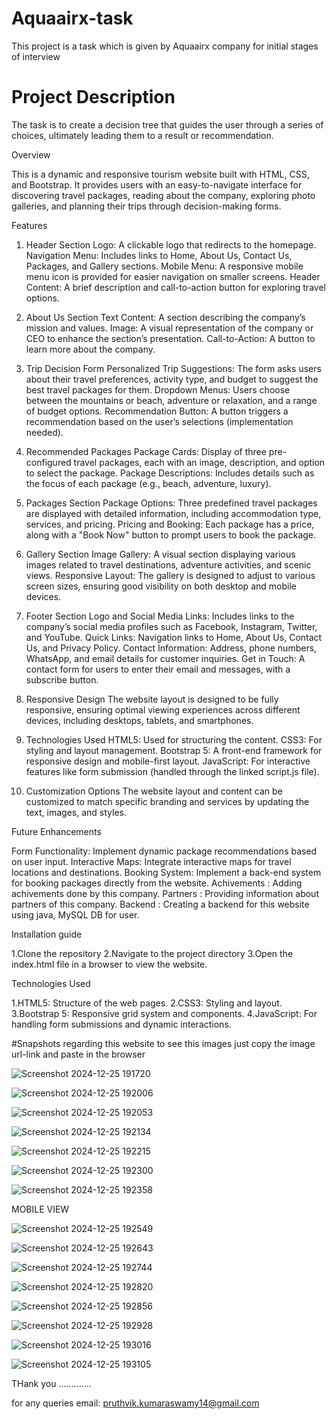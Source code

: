 # Aquaairx-task
This project is a task which is given by  Aquaairx company for initial stages of interview 

# Project Description
The task is to create a decision tree that guides the user through a series of choices, ultimately leading them to a result or recommendation.

Overview

This is a dynamic and responsive tourism website built with HTML, CSS, and Bootstrap. It provides users with an easy-to-navigate interface for discovering travel packages, reading about the company, exploring photo galleries, and planning their trips through decision-making forms.

Features

1. Header Section
Logo: A clickable logo that redirects to the homepage.
Navigation Menu: Includes links to Home, About Us, Contact Us, Packages, and Gallery sections.
Mobile Menu: A responsive mobile menu icon is provided for easier navigation on smaller screens.
Header Content: A brief description and call-to-action button for exploring travel options.


2. About Us Section
Text Content: A section describing the company’s mission and values.
Image: A visual representation of the company or CEO to enhance the section’s presentation.
Call-to-Action: A button to learn more about the company.


3. Trip Decision Form
Personalized Trip Suggestions: The form asks users about their travel preferences, activity type, and budget to suggest the best travel packages for them.
Dropdown Menus: Users choose between the mountains or beach, adventure or relaxation, and a range of budget options.
Recommendation Button: A button triggers a recommendation based on the user’s selections (implementation needed).


4. Recommended Packages
Package Cards: Display of three pre-configured travel packages, each with an image, description, and option to select the package.
Package Descriptions: Includes details such as the focus of each package (e.g., beach, adventure, luxury).


5. Packages Section
Package Options: Three predefined travel packages are displayed with detailed information, including accommodation type, services, and pricing.
Pricing and Booking: Each package has a price, along with a "Book Now" button to prompt users to book the package.


6. Gallery Section
Image Gallery: A visual section displaying various images related to travel destinations, adventure activities, and scenic views.
Responsive Layout: The gallery is designed to adjust to various screen sizes, ensuring good visibility on both desktop and mobile devices.


7. Footer Section
Logo and Social Media Links: Includes links to the company’s social media profiles such as Facebook, Instagram, Twitter, and YouTube.
Quick Links: Navigation links to Home, About Us, Contact Us, and Privacy Policy.
Contact Information: Address, phone numbers, WhatsApp, and email details for customer inquiries.
Get in Touch: A contact form for users to enter their email and messages, with a subscribe button.


8. Responsive Design
The website layout is designed to be fully responsive, ensuring optimal viewing experiences across different devices, including desktops, tablets, and smartphones.


9. Technologies Used
HTML5: Used for structuring the content.
CSS3: For styling and layout management.
Bootstrap 5: A front-end framework for responsive design and mobile-first layout.
JavaScript: For interactive features like form submission (handled through the linked script.js file).


10. Customization Options
The website layout and content can be customized to match specific branding and services by updating the text, images, and styles.


Future Enhancements

Form Functionality: Implement dynamic package recommendations based on user input.
Interactive Maps: Integrate interactive maps for travel locations and destinations.
Booking System: Implement a back-end system for booking packages directly from the website.
Achivements : Adding achivements done by this company.
Partners : Providing information about partners of this company.
Backend : Creating a backend for this website using java, MySQL DB for user.


Installation guide

1.Clone the repository
2.Navigate to the project directory
3.Open the index.html file in a browser to view the website.



Technologies Used

1.HTML5: Structure of the web pages.
2.CSS3: Styling and layout.
3.Bootstrap 5: Responsive grid system and components.
4.JavaScript: For handling form submissions and dynamic interactions.


#Snapshots regarding this website 
to see this images just copy the image url-link and paste in the browser

![Screenshot 2024-12-25 191720](https://github.com/user-attachments/assets/e49204a1-0818-40da-b7ef-7f59193a9f3b)

![Screenshot 2024-12-25 192006](https://github.com/user-attachments/assets/ce494682-fe97-456c-946c-4c2996ee7d43)

![Screenshot 2024-12-25 192053](https://github.com/user-attachments/assets/7e52d802-8f3b-48f8-863e-814349bfc578)

![Screenshot 2024-12-25 192134](https://github.com/user-attachments/assets/4c240699-fe23-478b-b3a3-14a94363b5c2)

![Screenshot 2024-12-25 192215](https://github.com/user-attachments/assets/593daf3b-8179-4ab2-8fd9-0dcba138a9ac)

![Screenshot 2024-12-25 192300](https://github.com/user-attachments/assets/f2abbf22-84c2-405c-8d37-7de2a82e2655)


![Screenshot 2024-12-25 192358](https://github.com/user-attachments/assets/a82d2671-577e-4094-b27d-11c6ea8ff94a)

MOBILE VIEW 

![Screenshot 2024-12-25 192549](https://github.com/user-attachments/assets/92ca4266-9a6a-4b1c-ac6f-d47950b848a6)

![Screenshot 2024-12-25 192643](https://github.com/user-attachments/assets/e6b4c8e1-0933-4dee-a842-ab4f42879beb)

![Screenshot 2024-12-25 192744](https://github.com/user-attachments/assets/787312da-8522-431c-be4c-8b7e4e9c72f0)

![Screenshot 2024-12-25 192820](https://github.com/user-attachments/assets/c4f18cf4-5aba-4c9f-9ca5-645760aebd7e)

![Screenshot 2024-12-25 192856](https://github.com/user-attachments/assets/9eccec85-18cd-47f9-a0a6-3c856ef64271)

![Screenshot 2024-12-25 192928](https://github.com/user-attachments/assets/750b6799-28c2-4a30-88f8-983aad38905b)

![Screenshot 2024-12-25 193016](https://github.com/user-attachments/assets/853b2576-5662-4683-a1a9-1ff21a5de94e)

![Screenshot 2024-12-25 193105](https://github.com/user-attachments/assets/1e3a6979-3e38-4de6-b05c-87be0e9917d2)



THank you .............

for any queries 
email: pruthvik.kumaraswamy14@gmail.com








